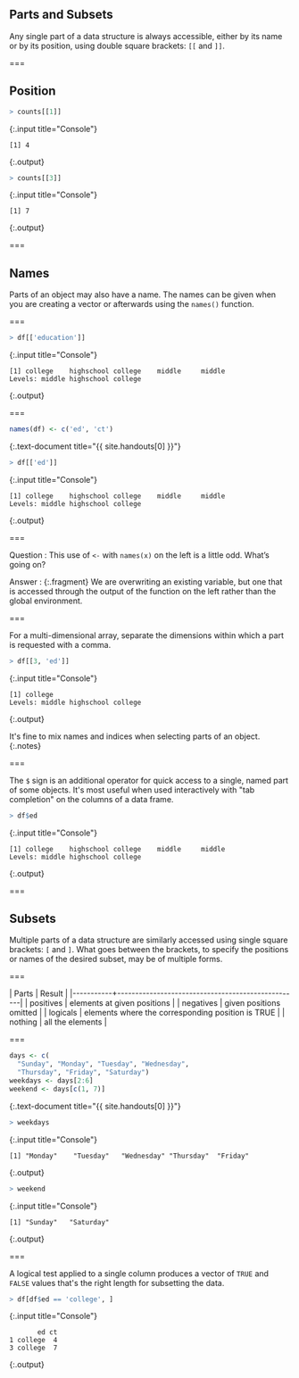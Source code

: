 ---
---

## Parts and Subsets

Any single part of a data structure is always accessible, either by its name or
by its position, using double square brackets: `[[` and `]]`.

===

## Position



~~~r
> counts[[1]]
~~~
{:.input title="Console"}


~~~
[1] 4
~~~
{:.output}




~~~r
> counts[[3]]
~~~
{:.input title="Console"}


~~~
[1] 7
~~~
{:.output}


===

## Names

Parts of an object may also have a name. The names can be given when you are creating a vector or afterwards using the `names()` function.

===



~~~r
> df[['education']]
~~~
{:.input title="Console"}


~~~
[1] college    highschool college    middle     middle    
Levels: middle highschool college
~~~
{:.output}


===



~~~r
names(df) <- c('ed', 'ct')
~~~
{:.text-document title="{{ site.handouts[0] }}"}




~~~r
> df[['ed']]
~~~
{:.input title="Console"}


~~~
[1] college    highschool college    middle     middle    
Levels: middle highschool college
~~~
{:.output}


===

Question
: This use of `<-` with `names(x)` on the left is a little odd. What’s going on?

Answer
: {:.fragment} We are overwriting an existing variable, but one that is accessed
through the output of the function on the left rather than the global
environment.

===

For a multi-dimensional array, separate the dimensions within which a part is
requested with a comma.



~~~r
> df[[3, 'ed']]
~~~
{:.input title="Console"}


~~~
[1] college
Levels: middle highschool college
~~~
{:.output}


It's fine to mix names and indices when selecting parts of an object.
{:.notes}

===

The `$` sign is an additional operator for quick access to a single, named part
of some objects. It's most useful when used interactively with "tab completion" on
the columns of a data frame.



~~~r
> df$ed
~~~
{:.input title="Console"}


~~~
[1] college    highschool college    middle     middle    
Levels: middle highschool college
~~~
{:.output}


===

## Subsets

Multiple parts of a data structure are similarly accessed using single square
brackets: `[` and `]`. What goes between the brackets, to specify the positions
or names of the desired subset, may be of multiple forms.

===

| Parts     | Result                                            |
|-----------+---------------------------------------------------|
| positives | elements at given positions                       |
| negatives | given positions omitted                           |
| logicals  | elements where the corresponding position is TRUE |
| nothing   | all the elements                                  |

===



~~~r
days <- c(
  "Sunday", "Monday", "Tuesday", "Wednesday",
  "Thursday", "Friday", "Saturday")
weekdays <- days[2:6]
weekend <- days[c(1, 7)]
~~~
{:.text-document title="{{ site.handouts[0] }}"}




~~~r
> weekdays
~~~
{:.input title="Console"}


~~~
[1] "Monday"    "Tuesday"   "Wednesday" "Thursday"  "Friday"   
~~~
{:.output}




~~~r
> weekend
~~~
{:.input title="Console"}


~~~
[1] "Sunday"   "Saturday"
~~~
{:.output}


===

A logical test applied to a single column produces a vector of `TRUE` and
`FALSE` values that's the right length for subsetting the data.



~~~r
> df[df$ed == 'college', ]
~~~
{:.input title="Console"}


~~~
       ed ct
1 college  4
3 college  7
~~~
{:.output}


